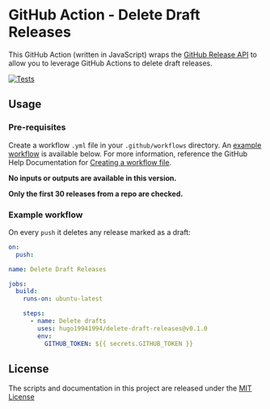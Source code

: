 # GitHub Action - Delete Draft Releases

This GitHub Action (written in JavaScript) wraps the [GitHub Release API](https://developer.github.com/v3/repos/releases/) to allow you to leverage GitHub Actions to delete draft releases.

[![Tests](https://github.com/hugo19941994/delete-draft-releases/workflows/Tests/badge.svg)](https://github.com/hugo19941994/delete-draft-releases/actions?query=workflow%3ATests)

## Usage

### Pre-requisites

Create a workflow `.yml` file in your `.github/workflows` directory. An [example workflow](#example-workflow) is available below. For more information, reference the GitHub Help Documentation for [Creating a workflow file](https://help.github.com/en/articles/configuring-a-workflow#creating-a-workflow-file).

**No inputs or outputs are available in this version.**

**Only the first 30 releases from a repo are checked.**

### Example workflow

On every `push` it deletes any release marked as a draft:

```yaml
on:
  push:

name: Delete Draft Releases

jobs:
  build:
    runs-on: ubuntu-latest

    steps:
      - name: Delete drafts
        uses: hugo19941994/delete-draft-releases@v0.1.0
        env:
          GITHUB_TOKEN: ${{ secrets.GITHUB_TOKEN }}
```

## License

The scripts and documentation in this project are released under the [MIT License](LICENSE)
